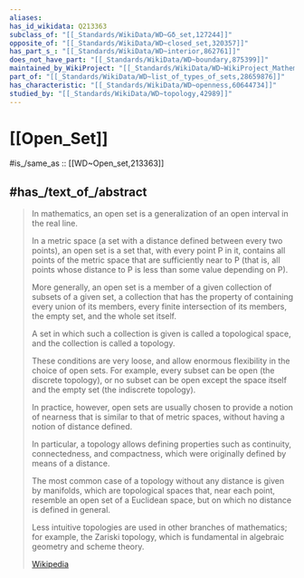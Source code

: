 ```yaml
---
aliases:
has_id_wikidata: Q213363
subclass_of: "[[_Standards/WikiData/WD~Gδ_set,127244]]"
opposite_of: "[[_Standards/WikiData/WD~closed_set,320357]]"
has_part_s_: "[[_Standards/WikiData/WD~interior,862761]]"
does_not_have_part: "[[_Standards/WikiData/WD~boundary,875399]]"
maintained_by_WikiProject: "[[_Standards/WikiData/WD~WikiProject_Mathematics,8487137]]"
part_of: "[[_Standards/WikiData/WD~list_of_types_of_sets,28659876]]"
has_characteristic: "[[_Standards/WikiData/WD~openness,60644734]]"
studied_by: "[[_Standards/WikiData/WD~topology,42989]]"
---
```


# [[Open_Set]] 

#is_/same_as :: [[WD~Open_set,213363]] 

## #has_/text_of_/abstract 

> In mathematics, an open set is a generalization of an open interval in the real line.
>
> In a metric space (a set with a distance defined between every two points), 
> an open set is a set that, with every point P in it, 
> contains all points of the metric space that are sufficiently near to P 
> (that is, all points whose distance to P is less than some value depending on P).
>
> More generally, an open set is a member of a given collection of subsets of a given set, 
> a collection that has the property of containing every union of its members, 
> every finite intersection of its members, the empty set, and the whole set itself. 
> 
> A set in which such a collection is given is called a topological space, 
> and the collection is called a topology. 
> 
> These conditions are very loose, and allow enormous flexibility in the choice of open sets. 
> For example, every subset can be open (the discrete topology), 
> or no subset can be open except the space itself and the empty set (the indiscrete topology).
>
> In practice, however, open sets are usually chosen to provide a notion of nearness 
> that is similar to that of metric spaces, without having a notion of distance defined. 
> 
> In particular, a topology allows defining properties such as continuity, connectedness, 
> and compactness, which were originally defined by means of a distance.
>
> The most common case of a topology without any distance is given by manifolds, 
> which are topological spaces that, near each point, resemble an open set of a Euclidean space, 
> but on which no distance is defined in general. 
> 
> Less intuitive topologies are used in other branches of mathematics; 
> for example, the Zariski topology, which is fundamental in algebraic geometry and scheme theory.
>
> [Wikipedia](https://en.wikipedia.org/wiki/Open%20set) 

